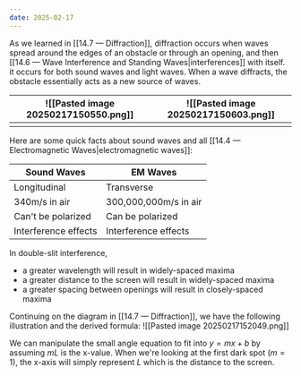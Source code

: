 ```yaml
---
date: 2025-02-17
---
```

As we learned in [[14.7 — Diffraction]], diffraction occurs when waves spread around the edges of an obstacle or through an opening, and then [[14.6 — Wave Interference and Standing Waves|interferences]] with itself. it occurs for both sound waves and light waves. When a wave diffracts, the obstacle essentially acts as a new source of waves.

| ![[Pasted image 20250217150550.png]] | ![[Pasted image 20250217150603.png]] |
| ------------------------------------ | ------------------------------------ |
|                                      |                                      |

Here are some quick facts about sound waves and all [[14.4 — Electromagnetic Waves|electromagnetic waves]]:

| Sound Waves          | EM Waves              |
| -------------------- | --------------------- |
| Longitudinal         | Transverse            |
| 340m/s in air        | 300,000,000m/s in air |
| Can't be polarized   | Can be polarized      |
| Interference effects | Interference effects  |
In double-slit interference,
- a greater wavelength will result in widely-spaced maxima
- a greater distance to the screen will result in widely-spaced maxima
- a greater spacing between openings will result in closely-spaced maxima

Continuing on the diagram in [[14.7 — Diffraction]], we have the following illustration and the derived formula:
![[Pasted image 20250217152049.png]]


We can manipulate the small angle equation to fit into $y = mx + b$ by assuming $mL$ is the x-value. When we're looking at the first dark spot ($m=1$), the x-axis will simply represent $L$ which is the distance to the screen. 

